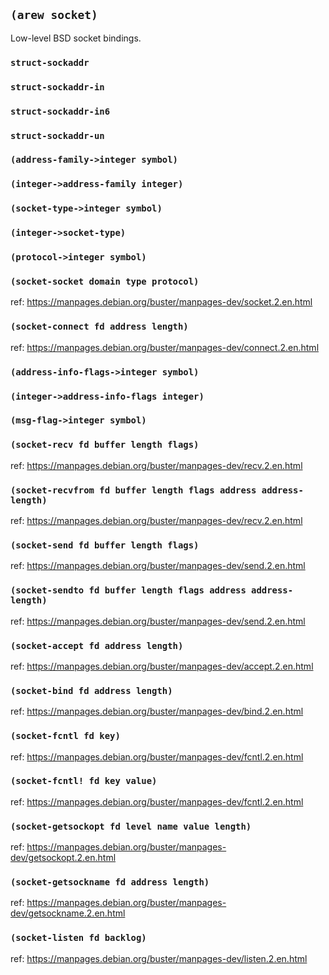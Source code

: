 
## `(arew socket)`

Low-level BSD socket bindings.

### `struct-sockaddr`

### `struct-sockaddr-in`

### `struct-sockaddr-in6`

### `struct-sockaddr-un`

### `(address-family->integer symbol)`

### `(integer->address-family integer)`

### `(socket-type->integer symbol)`

### `(integer->socket-type)`

### `(protocol->integer symbol)`

### `(socket-socket domain type protocol)`

ref: https://manpages.debian.org/buster/manpages-dev/socket.2.en.html

### `(socket-connect fd address length)`

ref: https://manpages.debian.org/buster/manpages-dev/connect.2.en.html

### `(address-info-flags->integer symbol)`

### `(integer->address-info-flags integer)`

### `(msg-flag->integer symbol)`

### `(socket-recv fd buffer length flags)`

ref: https://manpages.debian.org/buster/manpages-dev/recv.2.en.html

### `(socket-recvfrom fd buffer length flags address address-length)`

ref: https://manpages.debian.org/buster/manpages-dev/recv.2.en.html

### `(socket-send fd buffer length flags)`

ref: https://manpages.debian.org/buster/manpages-dev/send.2.en.html

### `(socket-sendto fd buffer length flags address address-length)`

ref: https://manpages.debian.org/buster/manpages-dev/send.2.en.html

### `(socket-accept fd address length)`

ref: https://manpages.debian.org/buster/manpages-dev/accept.2.en.html

### `(socket-bind fd address length)`

ref: https://manpages.debian.org/buster/manpages-dev/bind.2.en.html

### `(socket-fcntl fd key)`

ref: https://manpages.debian.org/buster/manpages-dev/fcntl.2.en.html

### `(socket-fcntl! fd key value)`

ref: https://manpages.debian.org/buster/manpages-dev/fcntl.2.en.html

### `(socket-getsockopt fd level name value length)`

ref: https://manpages.debian.org/buster/manpages-dev/getsockopt.2.en.html

### `(socket-getsockname fd address length)`

ref: https://manpages.debian.org/buster/manpages-dev/getsockname.2.en.html

### `(socket-listen fd backlog)`

ref: https://manpages.debian.org/buster/manpages-dev/listen.2.en.html
